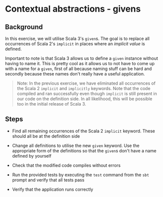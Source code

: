 # Contextual abstractions - givens

## Background

In this exercise, we will utilise Scala 3's `given`s. The goal is to replace
all occurrences of Scala 2's `implicit` in places where an *implicit value*
is defined.

Important to note is that Scala 3 allows us to define a `given` instance without
having to name it. This is pretty cool as it allows us to not have to come up
with a name for a `given`, first of all because naming stuff can be hard and
secondly because these names don't really have a useful application.

> Note: In the previous exercise, we have eliminated all occurrences of the
Scala 2 `implicit` and `implicitly` keywords. Note that the code compiled and ran
successfully even though `implicit` is still present in our code on the
definition side. In all likelihood, this will be possible too in the initial
release of Scala 3.

## Steps

- Find all remaining occurrences of the Scala 2 `implicit` keyword. These
  should all be at the definition side

- Change all definitions to utilise the new `given` keyword. Use the
  appropriate form of the definitions so that the `given`s don't have a name
  defined by yourself

- Check that the modified code compiles without errors

- Run the provided tests by executing the `test` command from the `sbt` prompt
  and verify that all tests pass

- Verify that the application runs correctly
